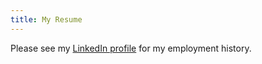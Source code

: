 ```yaml
---
title: My Resume
---
```


Please see my [LinkedIn profile](https://www.linkedin.com/in/loganmcgrath) for my employment history.
